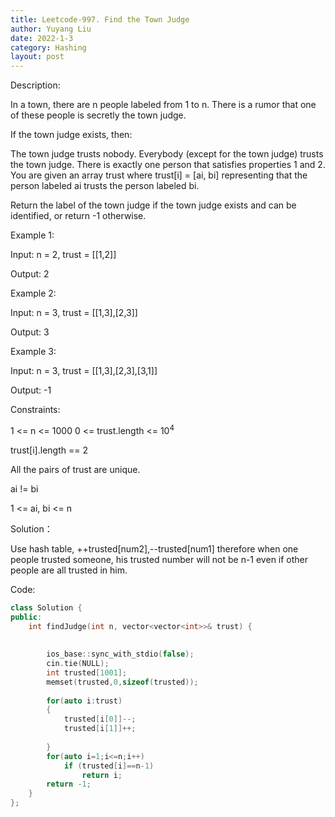 ```yaml
---
title: Leetcode-997. Find the Town Judge
author: Yuyang Liu
date: 2022-1-3
category: Hashing
layout: post
---
```


Description:

In a town, there are n people labeled from 1 to n. There is a rumor that one of these people is secretly the town judge.

If the town judge exists, then:

The town judge trusts nobody.
Everybody (except for the town judge) trusts the town judge.
There is exactly one person that satisfies properties 1 and 2.
You are given an array trust where trust[i] = [ai, bi] representing that the person labeled ai trusts the person labeled bi.

Return the label of the town judge if the town judge exists and can be identified, or return -1 otherwise.

 

Example 1:

Input: n = 2, trust = [[1,2]]

Output: 2

Example 2:


Input: n = 3, trust = [[1,3],[2,3]]

Output: 3

Example 3:

Input: n = 3, trust = [[1,3],[2,3],[3,1]]

Output: -1


Constraints:

1 <= n <= 1000
0 <= trust.length <= 10<sup>4<sup/>

trust[i].length == 2

All the pairs of trust are unique.

ai != bi

1 <= ai, bi <= n

Solution：

Use hash table, ++trusted[num2],--trusted[num1]
therefore when one people trusted someone, his trusted number will not be n-1 even if other people are all trusted in him.



Code: 

``` c++
class Solution {
public:
    int findJudge(int n, vector<vector<int>>& trust) {
       
         
        ios_base::sync_with_stdio(false);
        cin.tie(NULL);
        int trusted[1001];
        memset(trusted,0,sizeof(trusted));
        
        for(auto i:trust)
        {
            trusted[i[0]]--;
            trusted[i[1]]++;
            
        }
        for(auto i=1;i<=n;i++)
            if (trusted[i]==n-1)
                return i;
        return -1;
    }
};
```
